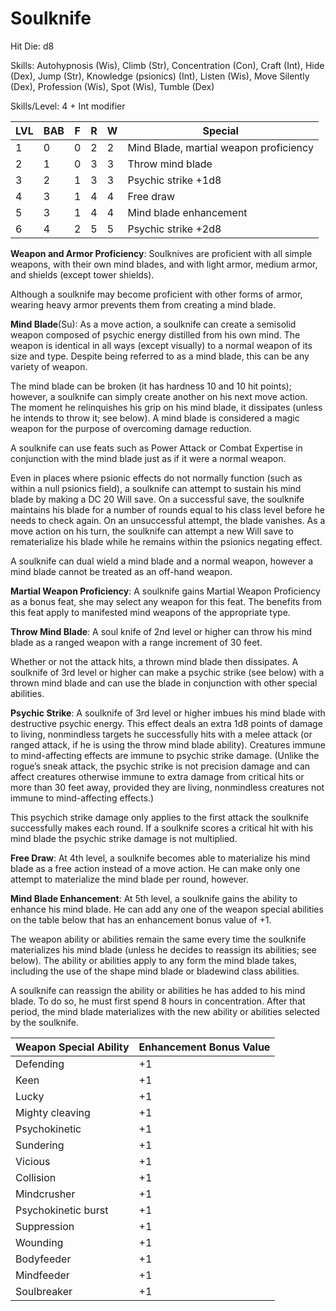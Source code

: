 # Soulknife

Hit Die: d8

Skills: Autohypnosis (Wis), Climb (Str), Concentration (Con), Craft (Int), Hide (Dex), Jump (Str), Knowledge (psionics) (Int), Listen (Wis), Move Silently (Dex), Profession (Wis), Spot (Wis), Tumble (Dex)

Skills/Level: 4 + Int modifier

LVL | BAB | F | R | W | Special 
--- | --- | - | - | - | ------- 
1   | 0   | 0 | 2 | 2 | Mind Blade, martial weapon proficiency
2   | 1   | 0 | 3 | 3 | Throw mind blade
3   | 2   | 1 | 3 | 3 | Psychic strike +1d8
4   | 3   | 1 | 4 | 4 | Free draw
5   | 3   | 1 | 4 | 4 | Mind blade enhancement
6   | 4   | 2 | 5 | 5 | Psychic strike +2d8

**Weapon and Armor Proficiency**: Soulknives are proficient with all simple weapons, with their own mind blades, and with light armor, medium armor, and shields (except tower shields).

Although a soulknife may become proficient with other forms of armor, wearing heavy armor prevents them from creating a mind blade.

**Mind Blade**(Su): As a move action, a soulknife can create a semisolid weapon composed of psychic energy distilled from his own mind. The weapon is identical in all ways (except visually) to a normal weapon of its size and type. Despite being referred to as a mind blade, this can be any variety of weapon.

The mind blade can be broken (it has hardness 10 and 10 hit points); however, a soulknife can simply create another on his next move action. The moment he relinquishes his grip on his mind blade, it dissipates (unless he intends to throw it; see below). A mind blade is considered a magic weapon for the purpose of overcoming damage reduction.

A soulknife can use feats such as Power Attack or Combat Expertise in conjunction with the mind blade just as if it were a normal weapon. 

Even in places where psionic effects do not normally function (such as within a null psionics field), a soulknife can attempt to sustain his mind blade by making a DC 20 Will save. On a successful save, the soulknife maintains his blade for a number of rounds equal to his class level before he needs to check again. On an unsuccessful attempt, the blade vanishes. As a move action on his turn, the soulknife can attempt a new Will save to rematerialize his blade while he remains within the psionics negating effect.

A soulknife can dual wield a mind blade and a normal weapon, however a mind blade cannot be treated as an off-hand weapon.

**Martial Weapon Proficiency**: A soulknife gains Martial Weapon Proficiency as a bonus feat, she may select any weapon for this feat. The benefits from this feat apply to manifested mind weapons of the appropriate type.

**Throw Mind Blade**: A soul knife of 2nd level or higher can throw his mind blade as a ranged weapon with a range increment of 30 feet.

Whether or not the attack hits, a thrown mind blade then dissipates. A soulknife of 3rd level or higher can make a psychic strike (see below) with a thrown mind blade and can use the blade in conjunction with other special abilities.

**Psychic Strike**: A soulknife of 3rd level or higher imbues his mind blade with destructive psychic energy. This effect deals an extra 1d8 points of damage to living, nonmindless targets he successfully hits with a melee attack (or ranged attack, if he is using the throw mind blade ability). Creatures immune to mind-affecting effects are immune to psychic strike damage. (Unlike the rogue’s sneak attack, the psychic strike is not precision damage and can affect creatures otherwise immune to extra damage from critical hits or more than 30 feet away, provided they are living, nonmindless creatures not immune to mind-affecting effects.)

This psychich strike damage only applies to the first attack the soulknife successfully makes each round. If a soulknife scores a critical hit with his mind blade the psychic strike damage is not multiplied.

**Free Draw**: At 4th level, a soulknife becomes able to materialize his mind blade as a free action instead of a move action. He can make only one attempt to materialize the mind blade per round, however.

**Mind Blade Enhancement**: At 5th level, a soulknife gains the ability to enhance his mind blade. He can add any one of the weapon special abilities on the table below that has an enhancement bonus value of +1.

The weapon ability or abilities remain the same every time the soulknife materializes his mind blade (unless he decides to reassign its abilities; see below). The ability or abilities apply to any form the mind blade takes, including the use of the shape mind blade or bladewind class abilities.

A soulknife can reassign the ability or abilities he has added to his mind blade. To do so, he must first spend 8 hours in concentration. After that period, the mind blade materializes with the new ability or abilities selected by the soulknife.

Weapon Special Ability 	| Enhancement Bonus Value
---------------------- 	| -----------------------
Defending				| +1
Keen 					| +1
Lucky 					| +1
Mighty cleaving			| +1
Psychokinetic			| +1
Sundering				| +1
Vicious					| +1
Collision				| +1
Mindcrusher				| +1
Psychokinetic burst		| +1
Suppression				| +1
Wounding				| +1
Bodyfeeder				| +1
Mindfeeder				| +1
Soulbreaker				| +1